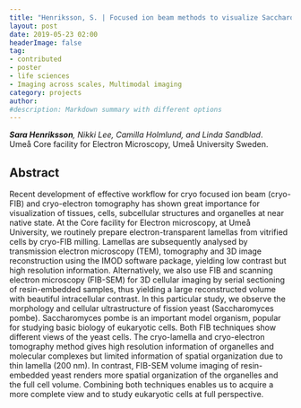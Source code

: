 ```yaml
---
title: "Henriksson, S. | Focused ion beam methods to visualize Saccharomyces pombe"
layout: post
date: 2019-05-23 02:00
headerImage: false
tag:
- contributed
- poster
- life sciences
- Imaging across scales, Multimodal imaging
category: projects
author:
#description: Markdown summary with different options
---
```


_**Sara Henriksson**, Nikki Lee, Camilla Holmlund, and Linda Sandblad_.<br/>
Umeå Core facility for Electron Microscopy, Umeå University Sweden.<br/>

## Abstract

Recent development of effective workflow for cryo focused ion beam (cryo-FIB) and cryo-electron tomography has shown great importance for visualization of tissues, cells, subcellular structures and organelles at near native state. At the Core facility for Electron microscopy, at Umeå University, we routinely prepare electron-transparent lamellas from vitrified cells by cryo-FIB milling. Lamellas are subsequently analysed by transmission electron microscopy (TEM), tomography and 3D image reconstruction using the IMOD software package, yielding low contrast but high resolution information. Alternatively, we also use FIB and scanning electron microscopy (FIB-SEM) for 3D cellular imaging by serial sectioning of resin-embedded samples, thus yielding a large reconstructed volume with beautiful intracellular contrast. In this particular study, we observe the morphology and cellular ultrastructure of fission yeast (Saccharomyces pombe). Saccharomyces pombe is an important model organism, popular for studying basic biology of eukaryotic cells. Both FIB techniques show different views of the yeast cells. The cryo-lamella and cryo-electron tomography method gives high resolution information of organelles and molecular complexes but limited information of spatial organization due to thin lamella (200 nm). In contrast, FIB-SEM volume imaging of resin-embedded yeast renders more spatial organization of the organelles and the full cell volume. Combining both techniques enables us to acquire a more complete view and to study eukaryotic cells at full perspective.
